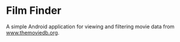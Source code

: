 # Film Finder
A simple Android application for viewing and filtering movie data from www.themoviedb.org.